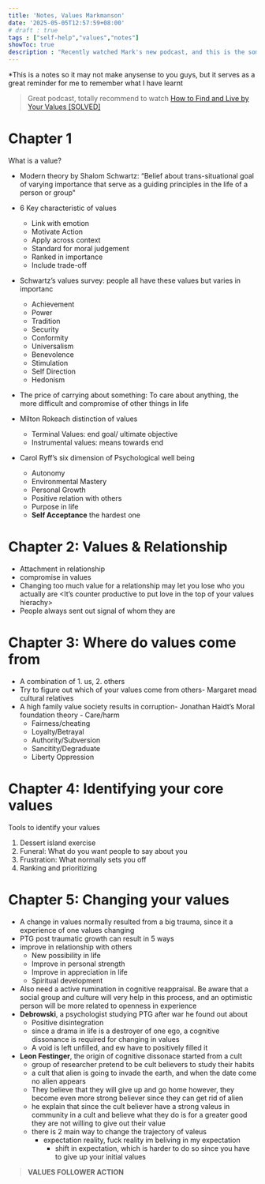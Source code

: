 ```yaml
---
title: 'Notes, Values Markmanson'
date: '2025-05-05T12:57:59+08:00'
# draft : true
tags : ["self-help","values","notes"]
showToc: true
description : "Recently watched Mark's new podcast, and this is the some notes I took for my zettlekasten"
---
```


*This is a notes so it may not make anysense to you guys, but it serves as a great reminder for me to remember what I have learnt
> Great podcast, totally recommend to watch [How to Find and Live by Your Values [SOLVED]](https://www.youtube.com/watch?v=uvXdMPNhp9M)


# Chapter 1

What is a value?

- Modern theory by Shalom Schwartz: “Belief about trans-situational goal of varying importance that serve as a guiding principles in the life of a person or group"
- 6 Key characteristic of values
    
    - Link with emotion
    - Motivate Action
    - Apply across context
    - Standard for moral judgement
    - Ranked in importance
    - Include trade-off
- Schwartz’s values survey: people all have these values but varies in importanc
    - Achievement
    - Power
    - Tradition
    - Security
    - Conformity
    - Universalism  
    - Benevolence
    - Stimulation
    - Self Direction
    - Hedonism
- The price of carrying about something: To care about anything, the more difficult and compromise of other things in life
    
- Milton Rokeach distinction of values
	- Terminal Values: end goal/ ultimate objective
    - Instrumental values: means towards end
- Carol Ryff’s six dimension of Psychological well being
	- Autonomy
    - Environmental Mastery
    - Personal Growth
    - Positive relation with others
    - Purpose in life
    - **Self Acceptance** the hardest one

# Chapter 2: Values & Relationship

- Attachment in relationship
- compromise in values
- Changing too much value for a relationship may let you lose who you actually are <It’s counter productive to put love in the top of your values hierachy>
- People always sent out signal of whom they are
# Chapter 3: Where do values come from  

- A combination of 1. us, 2. others
- Try to figure out which of your values come from others- Margaret mead cultural relatives
- A high family value society results in corruption- Jonathan Haidt’s Moral foundation theory    - Care/harm
    - Fairness/cheating
    - Loyalty/Betrayal
    - Authority/Subversion
    - Sancitity/Degraduate
    - Liberty Oppression
# Chapter 4: Identifying your core values

Tools to identify your values
1. Dessert island exercise
2. Funeral: What do you want people to say about you
3. Frustration: What normally sets you off
4. Ranking and prioritizing

# Chapter 5: Changing your values

- A change in values normally resulted from a big trauma, since it a experience of one values changing
- PTG post traumatic growth can result in 5 ways
- improve in relationship with others
    - New possibility in life
    - Improve in personal strength
    - Improve in appreciation in life
    - Spiritual development   
- Also need a active rumination in cognitive reappraisal. Be aware that a social group and culture will very help in this process, and an optimistic person will be more related to openness in experience
- **Debrowski**, a psychologist studying PTG after war he found out about
    - Positive disintegration
    - since a drama in life is a destroyer of one ego, a cognitive dissonance is required for changing in values
    - A void is left unfilled, and ew have to positively filled it
- **Leon Festinger**, the origin of cognitive dissonace started from a cult
	- group of researcher pretend to be cult believers to study their habits
    - a cult that alien is going to invade the earth, and when the date come no alien appears
    - They believe that they will give up and go home however, they become even more strong believer since they can get rid of alien
    - he explain that since the cult believer have a strong valeus in community in a cult and believe what they do is for a greater good they are not willing to give out their value
    - there is 2 main way to change the trajectory of valeus
        - expectation reality, fuck reality im beliving in my expectation
            - shift in expectation, which is harder to do so since you have to give up your initial values
    
> **VALUES FOLLOWER ACTION**
